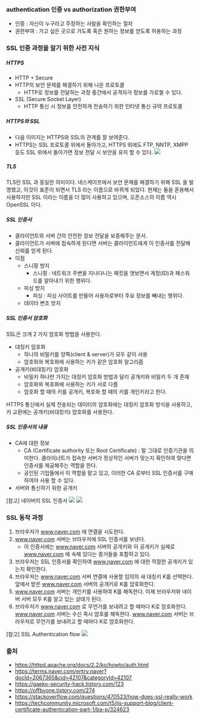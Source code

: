 ### authentication 인증 vs authorization 권한부여
- 인증 : 자신이 누구라고 주장하는 사람을 확인하는 절차
- 권한부여 : 가고 싶은 곳으로 가도록 혹은 원하는 정보를 얻도록 허용하는 과정

### SSL 인증 과정을 알기 위한 사전 지식

##### HTTPS
- HTTP + Secure
- HTTP의 보안 문제를 해결하기 위해 나온 프로토콜
    - HTTP로 정보를 전달하는 과정 중간에서 공격자가 정보를 가로챌 수 있다.
- SSL (Secure Socket Layer)
    - HTTP 통신 시 정보를 안전하게 전송하기 위한 인터넷 통신 규약 프로토콜

##### HTTPS와 SSL
- 다음 이미지는 HTTPS와 SSL의 관계를 잘 보여준다. 
- HTTPS는 SSL 프로토콜 위에서 돌아가고, HTTPS 외에도 FTP, NNTP, XMPP 등도 SSL 위에서 돌아가면 정보 전달 시 보안을 유지 할 수 있다.
![](https://img1.daumcdn.net/thumb/R1280x0/?scode=mtistory2&fname=https%3A%2F%2Fblog.kakaocdn.net%2Fdn%2FYQRTt%2FbtqxPSXDzOr%2FAbJopbCnnGtSbSK9ZMhnok%2Fimg.png)

##### TLS
TLS란 SSL 과 동일한 의미이다. 네스케이프에서 보안 문제를 해결하기 위해 SSL 을 발명했고, 이것이 표준이 되면서 TLS 라는 이름으로 바뀌게 되었다. 현재는 둘을 혼용해서 사용하지만 SSL 이라는 이름을 더 많이 사용하고 있으며, 오픈소스의 이름 역시 OpenSSL 이다.

##### SSL 인증서
- 클라이언트와 서버 간의 안전한 정보 전달을 보증해주는 문서. 
- 클라이언트가 서버에 접속하게 된다면 서버는 클라이언트에게 이 인증서를 전달해 신뢰를 얻게 된다.
- 이점
    - 스니핑 방지
        - 스니핑 : 네트워크 주변을 지나다니는 패킷을 엿보면서 계정(ID)과 패스워드를 알아내기 위한 행위다.
    - 피싱 방지
        - 피싱 : 피싱 사이트를 만들어 사용자로부터 주요 정보를 빼내는 행위다.
    - 데이터 변조 방지

##### SSL 인증서 암호화
SSL은 크게 2 가지 암호화 방법을 사용한다.
- 대칭키 암호화
    - 하나의 비밀키를 양쪽(client & server)가 모두 같이 사용
    - 암호화와 복호화에 사용하는 키가 같은 암호화 알고리즘
- 공개키(비대칭키) 암호화
    - 비밀키 하나만 가지는 대칭키 암호화 방법과 달리 공개키와 비밀키 두 개 존재
    - 암호화와 복호화에 사용하는 키가 서로 다름
    - 암호화 할 때의 키를 공개키, 복호화 할 때의 키를 개인키라고 한다.

HTTPS 통신에서 실제 전송되는 데이터의 암호화에는 대칭키 암호화 방식을 사용하고, 키 교환에는 공개키(비대칭키) 암호화를 사용한다.

##### SSL 인증서의 내용
- CA에 대한 정보
    - CA (Certificate authority 또는 Root Certificate) : 말 그대로 인증기관을 의미한다. 클라이너트가 접속한 서버가 정상적인 서버가 맞는지 확인하여 맞다면 인증서를 제공해주는 역할을 한다.
    - 공인된 기업들에서 이 역할을 맡고 있고, 이러한 CA 로부터 SSL 인증서를 구매하여야 사용 할 수 있다.  
- 서버와 통신하기 위한 공개키

[참고] 네이버의 SSL 인증서
![](https://img1.daumcdn.net/thumb/R1280x0/?scode=mtistory2&fname=https%3A%2F%2Fblog.kakaocdn.net%2Fdn%2FrIQyc%2FbtqxQTIvM3e%2FhkENy1duCIJzLRm0mjpva1%2Fimg.png)
![](https://img1.daumcdn.net/thumb/R1280x0/?scode=mtistory2&fname=https%3A%2F%2Fblog.kakaocdn.net%2Fdn%2FcxCcsP%2FbtqxSiug2rE%2FyemriKPAJ2so6mJomCrfkk%2Fimg.png)

### SSL 동작 과정
1. 브라우저가 www.naver.com 에 연결을 시도한다.
2. www.naver.com 서버는 브라우저에 SSL 인증서를 보낸다. 
    - 이 인증서에는 www.naver.com 서버의 공개키와 이 공개키가 실제로 www.naver.com 에 속해 있다는 증거들을 포함하고 있다.
3. 브라우저는 SSL 인증서를 확인하여 www.naver.com 에 대한 적절한 공개키가 있는지 확인한다.
4. 브라우저는 www.naver.com 서버 연결에 사용할 임의의 새 대칭키 K를 선택한다. 앞에서 받은 www.naver.com 서버의 공개키로 K를 암호화한다.
5. www.naver.com 서버는 개인키를 사용하여 K를 해독한다. 이제 브라우저와 네이버 서버 모두 K를 알고 있는 상태가 된다.
6. 브라우저가 www.naver.com 로 무언가를 보내려고 할 때마다 K로 암호화한다. www.naver.com 서버는 수신 즉시 암호를 해독한다. www.naver.com 서버는 브라우저로 무언가를 보내려고 할 때마다 K로 암호화한다.

[참고] SSL Authentication flow
![](https://msdnshared.blob.core.windows.net/media/MSDNBlogsFS/prod.evol.blogs.msdn.com/CommunityServer.Blogs.Components.WeblogFiles/00/00/01/38/03/metablogapi/6574.060215_0710_ClientCerti2.png)


### 출처
- https://httpd.apache.org/docs/2.2/ko/howto/auth.html
- https://terms.naver.com/entry.naver?docId=2067365&cid=42107&categoryId=42107
- https://gaeko-security-hack.tistory.com/123
- https://offbyone.tistory.com/274
- https://stackoverflow.com/questions/470523/how-does-ssl-really-work
- https://techcommunity.microsoft.com/t5/iis-support-blog/client-certificate-authentication-part-1/ba-p/324623